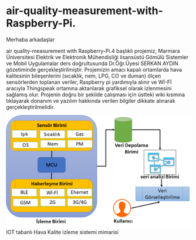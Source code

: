 # air-quality-measurement-with-Raspberry-Pi.
Merhaba arkadaşlar

air quality-measurement with Raspberry-Pi.4 başlıklı projemiz, Marmara Üniversitesi Elektrik ve Elektronik Mühendisliği lisansüstü Gömülü Sistemler ve Mobil Uygulamalar ders doğrultusunda Dr.Öğr.Üyesi SERKAN AYDIN gözetiminde gerçekleştirilmiştir. Projemizin amacı kapalı ortamlarda hava kalitesinin bileşenlerini (sıcaklık, nem, LPG, CO ve duman) ölçen sensörlerden toplanan veriler, Raspberry pi yardımıyla alınır ve Wİ-Fİ aracıyla  Thingspeak ortamına aktarılarak grafiksel olarak izlenmesini sağlamış olur. Projenin doğru bir şekilde çalışması için üstteki wiki kısmına tıklayarak donanım ve yazılım hakkında verilen bilgiler dikkate alınarak gerçekleştirilmelidir.

![izlemesistemi](https://github.com/rohullah12344/air-quality-measurement-with-Raspberry-Pi.4/blob/main/izlemesistemi.png)
 IOT tabanlı Hava Kalite izleme sistemi mimarisi

